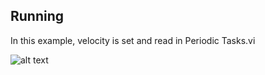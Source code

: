 ## Running
In this example, velocity is set and read in Periodic Tasks.vi

![alt text](https://github.com/REVrobotics/SPARK-MAX-Examples/blob/master/LabVIEW/Velocity%20Closed%20Loop%20Control/Output.PNG "Output")
